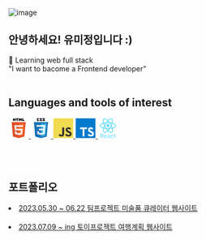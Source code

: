 ![image](https://user-images.githubusercontent.com/104767659/229338460-d3bf0038-c1e9-4ccc-ac73-5f1fa80bbcf6.png)

## 안녕하세요! 유미정입니다 :)
🐋 Learning web full stack
<br>
"I want to bacome a Frontend developer"
<br><br>
<h2> Languages and tools of interest </h2>
<span></span>
<p align="left"><a href="https://www.w3.org/html/" target="_blank" rel="noreferrer"> <img src="https://raw.githubusercontent.com/devicons/devicon/master/icons/html5/html5-original-wordmark.svg" alt="html5" width="40" height="40"/> </a><a href="https://www.w3schools.com/css/" target="_blank" rel="noreferrer"> <img src="https://raw.githubusercontent.com/devicons/devicon/master/icons/css3/css3-original-wordmark.svg" alt="css3" width="40" height="40"/> </a>  <a href="https://developer.mozilla.org/en-US/docs/Web/JavaScript" target="_blank" rel="noreferrer"> <img src="https://raw.githubusercontent.com/devicons/devicon/master/icons/javascript/javascript-original.svg" alt="javascript" width="40" height="40"/> </a> <a href="https://www.typescriptlang.org/" target="_blank" rel="noreferrer"> <img src="https://raw.githubusercontent.com/devicons/devicon/master/icons/typescript/typescript-original.svg" alt="typescript" width="40" height="40"/> </a> <a href="https://reactjs.org/" target="_blank" rel="noreferrer"> <img src="https://raw.githubusercontent.com/devicons/devicon/master/icons/react/react-original-wordmark.svg" alt="react" width="40" height="40"/> </a> </p>
<br>
<br>
<h2>포트폴리오</h2>
<span></span>
<li>
  <a href="https://github.com/m2jung/curator_refactory">2023.05.30 ~ 06.22 팀프로젝트 미술품 큐레이터 웹사이트</a>
</li><br>
<li>
  <a href="https://github.com/m2jung/travel-front">2023.07.09 ~ ing 토이프로젝트 여행계획 웹사이트</a>
</li>






